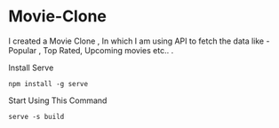 # Movie-Clone
I created a Movie Clone , In which I am using API to fetch the data like - Popular , Top Rated, Upcoming movies etc.. .



Install Serve
```
npm install -g serve
```

Start Using This Command
```
serve -s build
```
